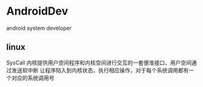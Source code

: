 # AndroidDev
android system developer

## linux 
SysCall 内核提供用户空间程序和内核空间进行交互的一套便准接口，用户空间通过发送软中断
让程序陷入到内核状态，执行相应操作，对于每个系统调用都有一个对应的系统调用号

